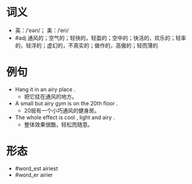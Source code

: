 # 词义
- 英：/ˈeəri/； 美：/ˈeri/
- #adj 通风的；空气的；轻快的，轻盈的；空中的；快活的，欢乐的；轻率的，轻浮的；虚幻的，不真实的；做作的，高傲的；轻而薄的
# 例句
- Hang it in an airy place .
	- 把它挂在通风的地方。
- A small but airy gym is on the 20th floor .
	- 20层有一个小巧通风的健身房。
- The whole effect is cool , light and airy .
	- 整体效果很酷，轻松而随意。
# 形态
- #word_est airiest
- #word_er airier
